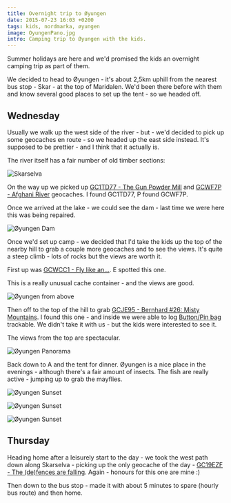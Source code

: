 ```yaml
---
title: Overnight trip to Øyungen
date: 2015-07-23 16:03 +0200
tags: kids, nordmarka, øyungen
image: OyungenPano.jpg
intro: Camping trip to Øyungen with the kids.
---
```


Summer holidays are here and we'd promised the kids an overnight camping trip as part of them.

We decided to head to Øyungen - it's about 2,5km uphill from the nearest bus stop - Skar - at the top of Maridalen. We'd been there before with them and know several good places to set up the tent - so we headed off.

## Wednesday

Usually we walk up the west side of the river - but - we'd decided to pick up some geocaches en route - so we headed up the east side instead. It's supposed to be prettier - and I think that it actually is.

The river itself has a fair number of old timber sections:

![Skarselva](/images/posts/2015/07/river.jpg)

On the way up we picked up [GC1TD77 - The Gun Powder Mill](http://coord.info/GC1TD77) and [GCWF7P - Afghani River](http://coord.info/GCWF7P) geocaches. I found GC1TD77, P found GCWF7P.

Once we arrived at the lake - we could see the dam - last time we were here this was being repaired.

![Øyungen Dam](/images/posts/2015/07/OyungenDam.jpg)

Once we'd set up camp - we decided that I'd take the kids up the top of the nearby hill to grab a couple more geocaches and to see the views. It's quite a steep climb - lots of rocks but the views are worth it.

First up was [GCWCC1 - Fly like an...](http://coord.info/GCWCC1). E spotted this one.

This is a really unusual cache container - and the views are good.

![Øyungen from above](/images/posts/2015/07/OyungenView.jpg)

Then off to the top of the hill to grab [GCJE95 - Bernhard #26: Misty Mountains](http://coord.info/GCJE95). I found this one - and inside we were able to log [Button/Pin bag](http://coord.info/TB2T0G1) trackable. We didn't take it with us - but the kids were interested to see it.

The views from the top are spectacular.

![Øyungen Panorama](/images/posts/2015/07/OyungenPano.jpg)

Back down to A and the tent for dinner. Øyungen is a nice place in the evenings - although there's a fair amount of insects. The fish are really active - jumping up to grab the mayflies.

![Øyungen Sunset](/images/posts/2015/07/OyungenSunset1.jpg)

![Øyungen Sunset](/images/posts/2015/07/OyungenSunset2.jpg)

![Øyungen Sunset](/images/posts/2015/07/OyungenSunset3.jpg)

## Thursday

Heading home after a leisurely start to the day - we took the west path down along Skarselva - picking up the only geocache of the day - [GC19EZF - The (de)fences are falling](http://coord.info/GC19EZF). Again - honours for this one are mine :)

Then down to the bus stop - made it with about 5 minutes to spare (hourly bus route) and then home.
